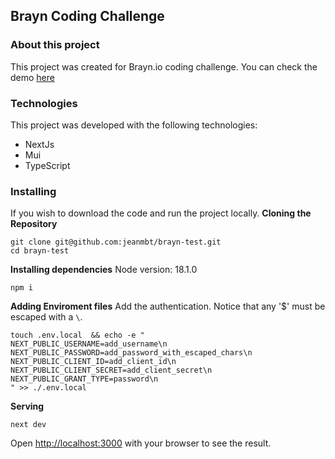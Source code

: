 ## Brayn Coding Challenge

### About this project

This project was created for Brayn.io coding challenge.
You can check the demo [here](https://brayn-test-ky9ta3eax-jeanmbt.vercel.app/)

### Technologies

This project was developed with the following technologies:

- NextJs
- Mui
- TypeScript


### Installing

If you wish to download the code and run the project locally.
**Cloning the Repository**

```
git clone git@github.com:jeanmbt/brayn-test.git
cd brayn-test
```

**Installing dependencies**
Node version: 18.1.0

```
npm i
```

**Adding Enviroment files**
Add the authentication.
Notice that any '$' must be escaped with a `\`.

```
touch .env.local  && echo -e "
NEXT_PUBLIC_USERNAME=add_username\n
NEXT_PUBLIC_PASSWORD=add_password_with_escaped_chars\n
NEXT_PUBLIC_CLIENT_ID=add_client_id\n
NEXT_PUBLIC_CLIENT_SECRET=add_client_secret\n
NEXT_PUBLIC_GRANT_TYPE=password\n
" >> ./.env.local
```


**Serving**
 
```
next dev
```

Open [http://localhost:3000](http://localhost:3000) with your browser to see the result.
